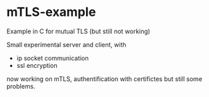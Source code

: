 # mTLS-example
Example in C for mutual TLS (but still not working)

Small experimental server and client, with
* ip socket communication
* ssl encryption

now working on mTLS, authentification with certifictes but still some problems.
